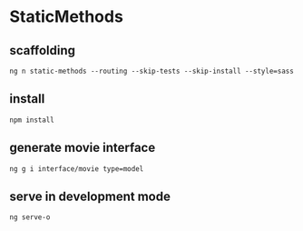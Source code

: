 # StaticMethods

## scaffolding

```shell
ng n static-methods --routing --skip-tests --skip-install --style=sass
```

## install

```shell
npm install
```

## generate movie interface

```shell
ng g i interface/movie type=model
```

## serve in development mode

```shell
ng serve-o
```
